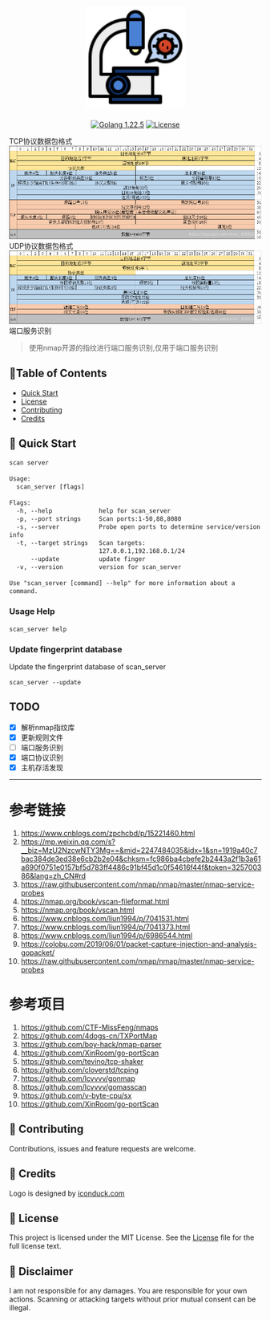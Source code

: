 <h1 align="center">
  <a href="https://github.com/medasz/scan_server#readme">
    <img alt="sx" width="200" src="img/microscope.svg">
  </a>
</h1>

<div align="center">

[![Golang 1.22.5](https://img.shields.io/badge/golang-1.22.5-yellow.svg)](https://go.dev/)
[![License](https://img.shields.io/badge/license-MIT-blue.svg)](https://github.com/medasz/scan_server/blob/main/LICENSE)

</div>
TCP协议数据包格式
<img src="img/tcp.png"/>
UDP协议数据包格式
<img src="img/udp.png"/>
端口服务识别

> 使用nmap开源的指纹进行端口服务识别,仅用于端口服务识别  



## 📖Table of Contents

* [Quick Start](https://github.com/medasz/scan_server#-quick-start)
* [License](https://github.com/medasz/scan_server#-license)
* [Contributing](https://github.com/medasz/scan_server#-contributing)
* [Credits](https://github.com/medasz/scan_server#-credits)

## 🚀 Quick Start
```shell
scan server

Usage:
  scan_server [flags]

Flags:
  -h, --help             help for scan_server
  -p, --port strings     Scan ports:1-50,88,8080
  -s, --server           Probe open ports to determine service/version info
  -t, --target strings   Scan targets:
                         127.0.0.1,192.168.0.1/24
      --update           update finger
  -v, --version          version for scan_server

Use "scan_server [command] --help" for more information about a command.
```
### Usage Help
```shell
scan_server help
```
### Update fingerprint database

Update the fingerprint database of scan_server

```shell
scan_server --update
```

## TODO
- [x] 解析nmap指纹库
- [x] 更新规则文件
- [ ] 端口服务识别
- [X] 端口协议识别
- [X] 主机存活发现
***
# 参考链接
1. https://www.cnblogs.com/zpchcbd/p/15221460.html
2. https://mp.weixin.qq.com/s?__biz=MzU2NzcwNTY3Mg==&mid=2247484035&idx=1&sn=1919a40c7bac384de3ed38e6cb2b2e04&chksm=fc986ba4cbefe2b2443a2f1b3a61a690f0751e0157bf5d783ff4486c91bf45d1c0f54616f44f&token=325700386&lang=zh_CN#rd
3. https://raw.githubusercontent.com/nmap/nmap/master/nmap-service-probes
4. https://nmap.org/book/vscan-fileformat.html
5. https://nmap.org/book/vscan.html
6. https://www.cnblogs.com/liun1994/p/7041531.html
7. https://www.cnblogs.com/liun1994/p/7041373.html
8. https://www.cnblogs.com/liun1994/p/6986544.html
9. https://colobu.com/2019/06/01/packet-capture-injection-and-analysis-gopacket/
10. https://raw.githubusercontent.com/nmap/nmap/master/nmap-service-probes
# 参考项目
1. https://github.com/CTF-MissFeng/nmaps
2. https://github.com/4dogs-cn/TXPortMap
3. https://github.com/boy-hack/nmap-parser
4. https://github.com/XinRoom/go-portScan
5. https://github.com/tevino/tcp-shaker
6. https://github.com/cloverstd/tcping
7. https://github.com/lcvvvv/gonmap
8. https://github.com/lcvvvv/gomasscan
9. https://github.com/v-byte-cpu/sx
10. https://github.com/XinRoom/go-portScan

## 🤝 Contributing

Contributions, issues and feature requests are welcome.

## 💎 Credits

Logo is designed by [iconduck.com](https://iconduck.com/)

## 📄 License

This project is licensed under the MIT License. See the [License](./LICENSE) file for the full license text.

## 🚨 Disclaimer
I am not responsible for any damages. You are responsible for your own actions. Scanning or attacking targets without prior mutual consent can be illegal.